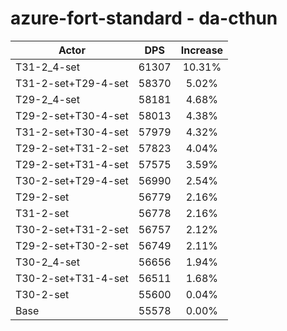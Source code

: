 # azure-fort-standard - da-cthun
| Actor | DPS | Increase |
|---|:---:|:---:|
|T31-2_4-set|61307|10.31%|
|T31-2-set+T29-4-set|58370|5.02%|
|T29-2_4-set|58181|4.68%|
|T29-2-set+T30-4-set|58013|4.38%|
|T31-2-set+T30-4-set|57979|4.32%|
|T29-2-set+T31-2-set|57823|4.04%|
|T29-2-set+T31-4-set|57575|3.59%|
|T30-2-set+T29-4-set|56990|2.54%|
|T29-2-set|56779|2.16%|
|T31-2-set|56778|2.16%|
|T30-2-set+T31-2-set|56757|2.12%|
|T29-2-set+T30-2-set|56749|2.11%|
|T30-2_4-set|56656|1.94%|
|T30-2-set+T31-4-set|56511|1.68%|
|T30-2-set|55600|0.04%|
|Base|55578|0.00%|
